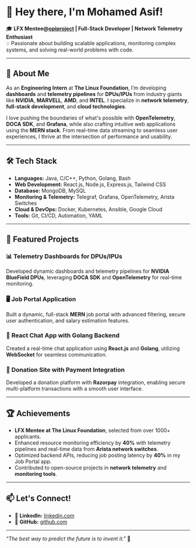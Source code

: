 # 👋 Hey there, I'm Mohamed Asif!

🎓 **LFX Mentee@[**opiproject**](https://github.com/opiproject) | Full-Stack Developer | Network Telemetry Enthusiast**  
💡 Passionate about building scalable applications, monitoring complex systems, and solving real-world problems with code.

---

## 🚀 About Me

As an **Engineering Intern** at **The Linux Foundation**, I’m developing **dashboards** and **telemetry pipelines** for **DPUs/IPUs** from industry giants like **NVIDIA**, **MARVELL**, **AMD**, and **INTEL**. I specialize in **network telemetry**, **full-stack development**, and **cloud technologies**.

I love pushing the boundaries of what's possible with **OpenTelemetry**, **DOCA SDK**, and **Grafana**, while also crafting intuitive web applications using the **MERN stack**. From real-time data streaming to seamless user experiences, I thrive at the intersection of performance and usability.

---

## 🛠️ Tech Stack

- **Languages:** Java, C/C++, Python, Golang, Bash  
- **Web Development:** React.js, Node.js, Express.js, Tailwind CSS  
- **Database:** MongoDB, MySQL  
- **Monitoring & Telemetry:** Telegraf, Grafana, OpenTelemetry, Arista Switches  
- **Cloud & DevOps:** Docker, Kubernetes, Ansible, Google Cloud  
- **Tools:** Git, CI/CD, Automation, YAML  

---

## 🌟 Featured Projects

### 📊 **Telemetry Dashboards for DPUs/IPUs**  
Developed dynamic dashboards and telemetry pipelines for **NVIDIA BlueField DPUs**, leveraging **DOCA SDK** and **OpenTelemetry** for real-time monitoring.

### 🖥️ **Job Portal Application**  
Built a dynamic, full-stack **MERN** job portal with advanced filtering, secure user authentication, and salary estimation features.

### 💬 **React Chat App with Golang Backend**  
Created a real-time chat application using **React.js** and **Golang**, utilizing **WebSocket** for seamless communication.

### 💸 **Donation Site with Payment Integration**  
Developed a donation platform with **Razorpay** integration, enabling secure multi-platform transactions with a smooth user interface.

---

## 🏆 Achievements

- **LFX Mentee at The Linux Foundation**, selected from over 1000+ applicants.
- Enhanced resource monitoring efficiency by **40%** with telemetry pipelines and real-time data from **Arista network switches**.
- Optimized backend APIs, reducing job posting latency by **40%** in my Job Portal app.
- Contributed to open-source projects in **network telemetry** and **monitoring tools**.

---

## 📫 Let's Connect!

- 💼 **LinkedIn:** [linkedin.com](https://linkedin.com/in/mohamed-asif-954895218)  
- 🐙 **GitHub:** [github.com](https://github.com/mohamedasifs123)

---

_"The best way to predict the future is to invent it."_ 🚀
